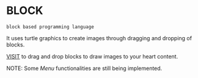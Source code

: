 
# BLOCK

    block based programming language

It uses turtle graphics to create images through
dragging and dropping of blocks.

[VISIT](https://mrbazzan.github.io/blockcode) to drag and drop
blocks to draw images to your heart content.

NOTE: Some *Menu* functionalities are still being implemented.
